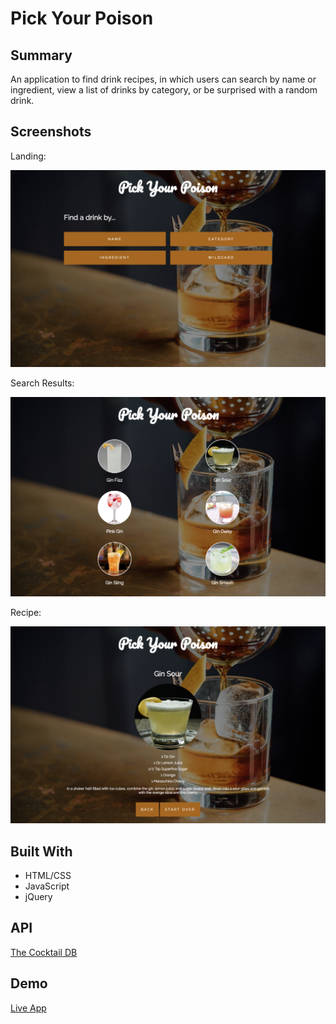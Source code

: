 # Pick Your Poison

## Summary
An application to find drink recipes, in which users can search by name or ingredient, view a list of drinks by category, or be surprised with a random drink.

## Screenshots
Landing:

![landing](screenshots/landing.png)

Search Results:

![search](screenshots/search.png)

Recipe:

![recipe](screenshots/recipe.png)

## Built With
* HTML/CSS
* JavaScript
* jQuery

## API
[The Cocktail DB](https://www.thecocktaildb.com/api.php)

## Demo
[Live App](https://lkulas.github.io/pick-your-poison/)
